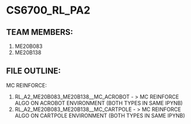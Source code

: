 # CS6700_RL_PA2

## TEAM MEMBERS:
1. ME20B083
2. ME20B138


## FILE OUTLINE:
MC REINFORCE:
  1. RL_A2_ME20B083_ME20B138__MC_ACROBOT - > MC REINFORCE ALGO ON ACROBOT ENVIRONMENT (BOTH TYPES IN SAME IPYNB)
  2. RL_A2_ME20B083_ME20B138__MC_CARTPOLE - > MC REINFORCE ALGO ON CARTPOLE ENVIRONMENT (BOTH TYPES IN SAME IPYNB)
